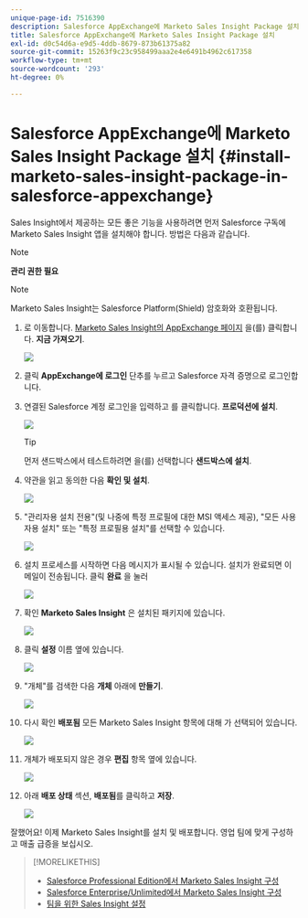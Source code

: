 ```yaml
---
unique-page-id: 7516390
description: Salesforce AppExchange에 Marketo Sales Insight Package 설치 - Marketo 문서 - 제품 설명서
title: Salesforce AppExchange에 Marketo Sales Insight Package 설치
exl-id: d0c54d6a-e9d5-4ddb-8679-873b61375a82
source-git-commit: 15263f9c23c958499aaa2e4e6491b4962c617358
workflow-type: tm+mt
source-wordcount: '293'
ht-degree: 0%

---
```


# Salesforce AppExchange에 Marketo Sales Insight Package 설치 {#install-marketo-sales-insight-package-in-salesforce-appexchange}

Sales Insight에서 제공하는 모든 좋은 기능을 사용하려면 먼저 Salesforce 구독에 Marketo Sales Insight 앱을 설치해야 합니다. 방법은 다음과 같습니다.

>[!NOTE]
>
>**관리 권한 필요**

>[!NOTE]
>
>Marketo Sales Insight는 Salesforce Platform(Shield) 암호화와 호환됩니다.

1. 로 이동합니다. [Marketo Sales Insight의 AppExchange 페이지](https://appexchange.salesforce.com/listingDetail?listingId=a0N30000001SVZmEAO) 을(를) 클릭합니다. **지금 가져오기**.

   ![](assets/install-marketo-sales-insight-package-in-salesforce-appexchange-1.png)

1. 클릭 **AppExchange에 로그인** 단추를 누르고 Salesforce 자격 증명으로 로그인합니다.

1. 연결된 Salesforce 계정 로그인을 입력하고 를 클릭합니다. **프로덕션에 설치**.

   ![](assets/install-marketo-sales-insight-package-in-salesforce-appexchange-2.png)

   >[!TIP]
   >
   >먼저 샌드박스에서 테스트하려면 을(를) 선택합니다 **샌드박스에 설치**.

1. 약관을 읽고 동의한 다음 **확인 및 설치**.

   ![](assets/install-marketo-sales-insight-package-in-salesforce-appexchange-3.png)

1. &quot;관리자용 설치 전용&quot;(및 나중에 특정 프로필에 대한 MSI 액세스 제공), &quot;모든 사용자용 설치&quot; 또는 &quot;특정 프로필용 설치&quot;를 선택할 수 있습니다.

   ![](assets/install-marketo-sales-insight-package-in-salesforce-appexchange-4.png)

1. 설치 프로세스를 시작하면 다음 메시지가 표시될 수 있습니다. 설치가 완료되면 이메일이 전송됩니다. 클릭 **완료** 을 눌러

   ![](assets/install-marketo-sales-insight-package-in-salesforce-appexchange-5.png)

1. 확인 **Marketo Sales Insight** 은 설치된 패키지에 있습니다.

   ![](assets/install-marketo-sales-insight-package-in-salesforce-appexchange-6.png)

1. 클릭 **설정** 이름 옆에 있습니다.

   ![](assets/install-marketo-sales-insight-package-in-salesforce-appexchange-7.png)

1. &quot;개체&quot;를 검색한 다음 **개체** 아래에 **만들기**.

   ![](assets/install-marketo-sales-insight-package-in-salesforce-appexchange-8.png)

1. 다시 확인 **배포됨** 모든 Marketo Sales Insight 항목에 대해 가 선택되어 있습니다.

   ![](assets/install-marketo-sales-insight-package-in-salesforce-appexchange-9.png)

1. 개체가 배포되지 않은 경우 **편집** 항목 옆에 있습니다.

   ![](assets/install-marketo-sales-insight-package-in-salesforce-appexchange-10.png)

1. 아래 **배포 상태** 섹션, **배포됨**&#x200B;를 클릭하고 **저장**.

   ![](assets/install-marketo-sales-insight-package-in-salesforce-appexchange-11.png)

잘했어요! 이제 Marketo Sales Insight를 설치 및 배포합니다. 영업 팀에 맞게 구성하고 매출 급증을 보십시오.

>[!MORELIKETHIS]
>
>* [Salesforce Professional Edition에서 Marketo Sales Insight 구성](/help/marketo/product-docs/marketo-sales-insight/msi-for-salesforce/configuration/configure-marketo-sales-insight-in-salesforce-professional-edition.md)
>* [Salesforce Enterprise/Unlimited에서 Marketo Sales Insight 구성](/help/marketo/product-docs/marketo-sales-insight/msi-for-salesforce/configuration/configure-marketo-sales-insight-in-salesforce-enterprise-unlimited.md)
>* [팀을 위한 Sales Insight 설정](/help/marketo/product-docs/marketo-sales-insight/msi-for-salesforce/configuration/setting-up-sales-insight-for-your-team.md)

